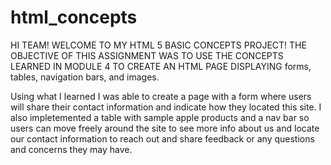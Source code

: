 # html_concepts
HI TEAM! WELCOME TO MY HTML 5 BASIC CONCEPTS PROJECT!
THE OBJECTIVE OF THIS ASSIGNMENT WAS TO USE THE CONCEPTS LEARNED IN MODULE 4 TO CREATE AN HTML PAGE DISPLAYING forms, tables, navigation bars, and images.

Using what I learned I was able to create a page with a form where users will share their contact information and indicate how they located this site. I also impletemented a table with sample apple products and a nav bar so users can move freely around the site to see more info about us and locate our contact information to reach out and share feedback or any questions and concerns they may have. 
